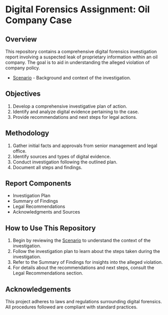# Digital Forensics Assignment: Oil Company Case

## Overview

This repository contains a comprehensive digital forensics investigation report involving a suspected leak of proprietary information within an oil company. The goal is to aid in understanding the alleged violation of company policy.

- [Scenario](Scenario.md) - Background and context of the investigation.

## Objectives

1. Develop a comprehensive investigative plan of action.
2. Identify and analyze digital evidence pertaining to the case.
3. Provide recommendations and next steps for legal actions.

## Methodology

1. Gather initial facts and approvals from senior management and legal office.
2. Identify sources and types of digital evidence.
3. Conduct investigation following the outlined plan.
4. Document all steps and findings.

## Report Components

- Investigation Plan
- Summary of Findings
- Legal Recommendations
- Acknowledgments and Sources

## How to Use This Repository

1. Begin by reviewing the [Scenario](Scenario.md) to understand the context of the investigation.
2. Follow the investigation plan to learn about the steps taken during the investigation.
3. Refer to the Summary of Findings for insights into the alleged violation.
4. For details about the recommendations and next steps, consult the Legal Recommendations section.

## Acknowledgements

This project adheres to laws and regulations surrounding digital forensics. All procedures followed are compliant with standard practices.

